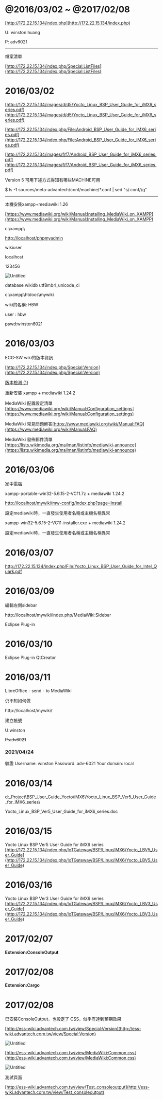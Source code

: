 # @2016/03/02 ~ @2017/02/08

[http://172.22.15.134/index.php](http://172.22.15.134/index.php)

U: winston.huang

P: adv6021

---

檔案清單

[http://172.22.15.134/index.php/Special:ListFiles](http://172.22.15.134/index.php/Special:ListFiles)

# 2016/03/02

[http://172.22.15.134/images/d/d5/Yocto_Linux_BSP_User_Guide_for_iMX6_series.pdf](http://172.22.15.134/images/d/d5/Yocto_Linux_BSP_User_Guide_for_iMX6_series.pdf)

[http://172.22.15.134/index.php/File:Android_BSP_User_Guide_for_iMX6_series.pdf](http://172.22.15.134/index.php/File:Android_BSP_User_Guide_for_iMX6_series.pdf)

[http://172.22.15.134/images/f/f7/Android_BSP_User_Guide_for_iMX6_series.pdf](http://172.22.15.134/images/f/f7/Android_BSP_User_Guide_for_iMX6_series.pdf)

Version 5 可用下述方式得知有哪些MACHINE可用

$ ls -1 sources/meta-advantech/conf/machine/*.conf | sed "s/.conf//g"

---

本機安裝xampp+mediawiki 1.26

[https://www.mediawiki.org/wiki/Manual:Installing_MediaWiki_on_XAMPP](https://www.mediawiki.org/wiki/Manual:Installing_MediaWiki_on_XAMPP)

c:\xampp\

[http://localhost/phpmyadmin](http://localhost/phpmyadmin/server_privileges.php?adduser=1&dbname=wikidb&token=4f3e7d85eb7e0e9a08e6702eacc21d5c)

wikiuser

localhost

123456

![Untitled](@2016%2003%2002%20~%20@2017%2002%2008%209b9387269bf0415494bce163aaa6f536/Untitled.png)

database
wikidb utf8mb4_unicode_ci

c:\xampp\htdocs\mywiki

wiki的名稱: HBW

user : hbw

pswd:winston6021

# 2016/03/03

ECG-SW wiki的版本資訊

[http://172.22.15.134/index.php/Special:Version](http://172.22.15.134/index.php/Special:Version)

[版本檢測 (1)](@2016%2003%2002%20~%20@2017%2002%2008%209b9387269bf0415494bce163aaa6f536/%E7%89%88%E6%9C%AC%E6%AA%A2%E6%B8%AC%20(1)%20d8159669cf7a4e3a8e77e04ba753a14b.md)

重新安裝 xampp + mediawiki 1.24.2

MediaWiki 配置設定清單[https://www.mediawiki.org/wiki/Manual:Configuration_settings](https://www.mediawiki.org/wiki/Manual:Configuration_settings)

MediaWiki 常見問題解答[https://www.mediawiki.org/wiki/Manual:FAQ](https://www.mediawiki.org/wiki/Manual:FAQ)

MediaWiki 發佈郵件清單[https://lists.wikimedia.org/mailman/listinfo/mediawiki-announce](https://lists.wikimedia.org/mailman/listinfo/mediawiki-announce)

# 2016/03/06

家中電腦

xampp-portable-win32-5.6.15-2-VC11.7z + mediawiki 1.24.2

[http://localhost/mywiki/mw-config/index.php?page=Install](http://localhost/mywiki/mw-config/index.php?page=Install)

設定mediawiki時，一直發生使用者名稱或主機名稱異常

xampp-win32-5.6.15-2-VC11-installer.exe + mediawiki 1.24.2

設定mediawiki時，一直發生使用者名稱或主機名稱異常

# 2016/03/07

http://172.22.15.134/index.php/File:Yocto_Linux_BSP_User_Guide_for_Intel_Quark.pdf

# 2016/03/09

編輯左側sidebar

http://localhost/mywiki/index.php/MediaWiki:Sidebar

Eclipse Plug-in

# 2016/03/10

Eclipse Plug-in
QtCreator

# 2016/03/11

LibreOffice - send - to MediaWiki

仍不知如何做

http://localhost/mywiki/

建立帳號

U:winston

~~P:adv6021~~

### 2021/04/24

驗證
Username: winston
Password: adv-6021
Your domain: local

# 2016/03/14

d:\_Project\BSP_User_Guide_Yocto\iMX6\Yocto_Linux_BSP_Ver5_User_Guide_for_iMX6_series\

Yocto_Linux_BSP_Ver5_User_Guide_for_iMX6_series.doc

# 2016/03/15

Yocto Linux BSP Ver5 User Guide for iMX6 series
[http://172.22.15.134/index.php/IoTGateway/BSP/Linux/iMX6/Yocto_LBV5_User_Guide](http://172.22.15.134/index.php/IoTGateway/BSP/Linux/iMX6/Yocto_LBV5_User_Guide)

# 2016/03/16

Yocto Linux BSP Ver3 User Guide for iMX6 series
[http://172.22.15.134/index.php/IoTGateway/BSP/Linux/iMX6/Yocto_LBV3_User_Guide](http://172.22.15.134/index.php/IoTGateway/BSP/Linux/iMX6/Yocto_LBV3_User_Guide)

# 2017/02/07

**Extension:ConsoleOutput**

# 2017/02/08

**Extension:Cargo**

# 2017/02/08

已安裝ConsoleOutput，也設定了 CSS，似乎有達到預期效果

[http://ess-wiki.advantech.com.tw/view/Special:Version](http://ess-wiki.advantech.com.tw/view/Special:Version)

![Untitled](@2016%2003%2002%20~%20@2017%2002%2008%209b9387269bf0415494bce163aaa6f536/Untitled%201.png)

[http://ess-wiki.advantech.com.tw/view/MediaWiki:Common.css](http://ess-wiki.advantech.com.tw/view/MediaWiki:Common.css)

![Untitled](@2016%2003%2002%20~%20@2017%2002%2008%209b9387269bf0415494bce163aaa6f536/Untitled%202.png)

測試頁面

[http://ess-wiki.advantech.com.tw/view/Test_consoleoutput](http://ess-wiki.advantech.com.tw/view/Test_consoleoutput)